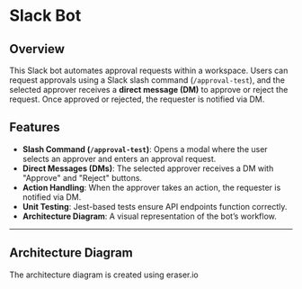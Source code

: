# Slack Bot

## Overview
This Slack bot automates approval requests within a workspace. Users can request approvals using a Slack slash command (`/approval-test`), and the selected approver receives a **direct message (DM)** to approve or reject the request. Once approved or rejected, the requester is notified via DM.

## Features
- **Slash Command (`/approval-test`)**: Opens a modal where the user selects an approver and enters an approval request.
- **Direct Messages (DMs)**: The selected approver receives a DM with "Approve" and "Reject" buttons.
- **Action Handling**: When the approver takes an action, the requester is notified via DM.
- **Unit Testing**: Jest-based tests ensure API endpoints function correctly.
- **Architecture Diagram**: A visual representation of the bot’s workflow.

---

## Architecture Diagram
The architecture diagram is created using eraser.io  


